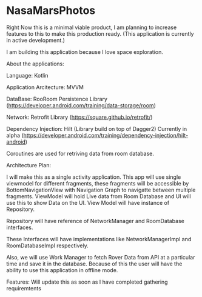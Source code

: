 # NasaMarsPhotos


Right Now this is a minimal viable product, I am planning to increase features to this to make this production ready.
(This application is currently in active development.)

I am building this application because I love space exploration.

About the applications:


Language: Kotlin

Application Arcitecture: MVVM

DataBase: RooRoom Persistence Library (https://developer.android.com/training/data-storage/room)

Network: Retrofit Library (https://square.github.io/retrofit/)

Dependency Injection: Hilt (Library build on top of Dagger2) Currently in alpha (https://developer.android.com/training/dependency-injection/hilt-android)

Coroutines are used for retriving data from room database.

Architecture Plan:

I will make this as a single activity application.
This app will use single viewmodel for different fragments, these fragments will be accessible by BottomNavigationView with Navigation Graph to navigatte between multiple fragments.
ViewModel will hold Live data from Room Database and UI will use this to show Data on the UI.
View Model will have instance of Repository. 

Repository will have reference of NetworkManager and RoomDatabase interfaces. 

These Interfaces will have implementations like NetworkManagerImpl and RoomDatabaseImpl respectively.

Also, we will use Work Manager to fetch Rover Data from API at a particular time and save it in the database. Because of this the user will have the ability to use this application in offline mode.

Features: Will update this as soon as I have completed gathering requiremtents

